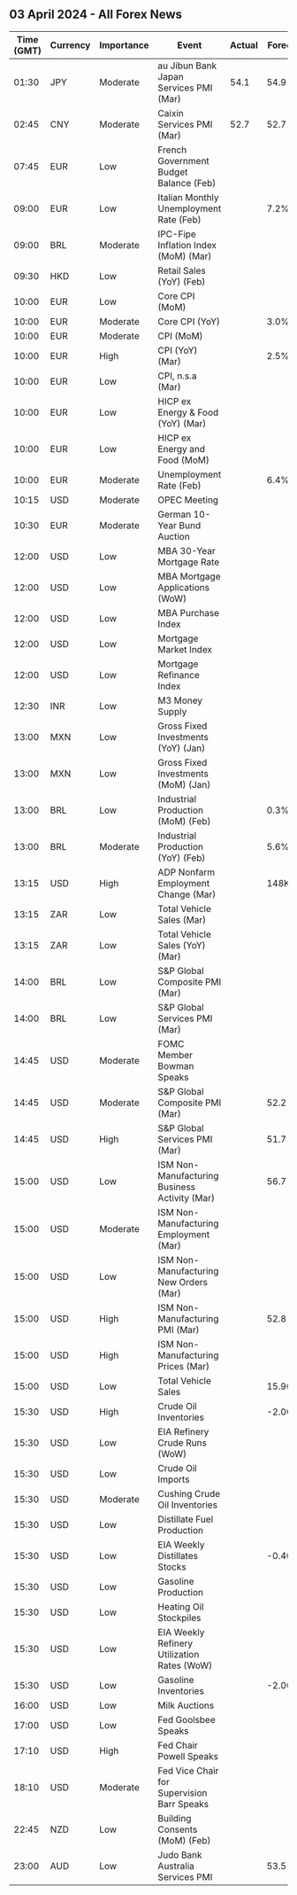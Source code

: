 ## 03 April 2024 - All Forex News

| Time (GMT) | Currency | Importance | Event | Actual | Forecast | Previous |
|------|----------|------------|-------|--------|----------|----------|
| 01:30 | JPY | Moderate | au Jibun Bank Japan Services PMI (Mar) | 54.1 | 54.9 | 52.9 |
| 02:45 | CNY | Moderate | Caixin Services PMI (Mar) | 52.7 | 52.7 | 52.5 |
| 07:45 | EUR | Low | French Government Budget Balance (Feb) |  |  | -25.7B |
| 09:00 | EUR | Low | Italian Monthly Unemployment Rate (Feb) |  | 7.2% | 7.2% |
| 09:00 | BRL | Moderate | IPC-Fipe Inflation Index (MoM) (Mar) |  |  | 0.46% |
| 09:30 | HKD | Low | Retail Sales (YoY) (Feb) |  |  | 0.9% |
| 10:00 | EUR | Low | Core CPI (MoM) |  |  | 0.7% |
| 10:00 | EUR | Moderate | Core CPI (YoY) |  | 3.0% | 3.1% |
| 10:00 | EUR | Moderate | CPI (MoM) |  |  | 0.6% |
| 10:00 | EUR | High | CPI (YoY) (Mar) |  | 2.5% | 2.6% |
| 10:00 | EUR | Low | CPI, n.s.a (Mar) |  |  | 124.38 |
| 10:00 | EUR | Low | HICP ex Energy & Food (YoY) (Mar) |  |  | 3.3% |
| 10:00 | EUR | Low | HICP ex Energy and Food (MoM) |  |  | 0.6% |
| 10:00 | EUR | Moderate | Unemployment Rate (Feb) |  | 6.4% | 6.4% |
| 10:15 | USD | Moderate | OPEC Meeting |  |  |  |
| 10:30 | EUR | Moderate | German 10-Year Bund Auction |  |  | 2.300% |
| 12:00 | USD | Low | MBA 30-Year Mortgage Rate |  |  | 6.93% |
| 12:00 | USD | Low | MBA Mortgage Applications (WoW) |  |  | -0.7% |
| 12:00 | USD | Low | MBA Purchase Index |  |  | 145.7 |
| 12:00 | USD | Low | Mortgage Market Index |  |  | 196.8 |
| 12:00 | USD | Low | Mortgage Refinance Index |  |  | 460.9 |
| 12:30 | INR | Low | M3 Money Supply |  |  | 11.3% |
| 13:00 | MXN | Low | Gross Fixed Investments (YoY) (Jan) |  |  | 13.40% |
| 13:00 | MXN | Low | Gross Fixed Investments (MoM) (Jan) |  |  | 0.00% |
| 13:00 | BRL | Low | Industrial Production (MoM) (Feb) |  | 0.3% | -1.6% |
| 13:00 | BRL | Moderate | Industrial Production (YoY) (Feb) |  | 5.6% | 3.6% |
| 13:15 | USD | High | ADP Nonfarm Employment Change (Mar) |  | 148K | 140K |
| 13:15 | ZAR | Low | Total Vehicle Sales (Mar) |  |  | 44.75K |
| 13:15 | ZAR | Low | Total Vehicle Sales (YoY) (Mar) |  |  | -0.90% |
| 14:00 | BRL | Low | S&P Global Composite PMI (Mar) |  |  | 55.1 |
| 14:00 | BRL | Low | S&P Global Services PMI (Mar) |  |  | 54.6 |
| 14:45 | USD | Moderate | FOMC Member Bowman Speaks |  |  |  |
| 14:45 | USD | Moderate | S&P Global Composite PMI (Mar) |  | 52.2 | 52.5 |
| 14:45 | USD | High | S&P Global Services PMI (Mar) |  | 51.7 | 52.3 |
| 15:00 | USD | Low | ISM Non-Manufacturing Business Activity (Mar) |  | 56.7 | 57.2 |
| 15:00 | USD | Moderate | ISM Non-Manufacturing Employment (Mar) |  |  | 48.0 |
| 15:00 | USD | Low | ISM Non-Manufacturing New Orders (Mar) |  |  | 56.1 |
| 15:00 | USD | High | ISM Non-Manufacturing PMI (Mar) |  | 52.8 | 52.6 |
| 15:00 | USD | High | ISM Non-Manufacturing Prices (Mar) |  |  | 58.6 |
| 15:00 | USD | Low | Total Vehicle Sales |  | 15.90M | 15.81M |
| 15:30 | USD | High | Crude Oil Inventories |  | -2.000M | 3.165M |
| 15:30 | USD | Low | EIA Refinery Crude Runs (WoW) |  |  | 0.147M |
| 15:30 | USD | Low | Crude Oil Imports |  |  | 1.124M |
| 15:30 | USD | Moderate | Cushing Crude Oil Inventories |  |  | 2.107M |
| 15:30 | USD | Low | Distillate Fuel Production |  |  | 0.124M |
| 15:30 | USD | Low | EIA Weekly Distillates Stocks |  | -0.400M | -1.185M |
| 15:30 | USD | Low | Gasoline Production |  |  | -0.435M |
| 15:30 | USD | Low | Heating Oil Stockpiles |  |  | -0.609M |
| 15:30 | USD | Low | EIA Weekly Refinery Utilization Rates (WoW) |  |  | 0.9% |
| 15:30 | USD | Low | Gasoline Inventories |  | -2.000M | 1.299M |
| 16:00 | USD | Low | Milk Auctions |  |  | 3,497.0 |
| 17:00 | USD | Low | Fed Goolsbee Speaks |  |  |  |
| 17:10 | USD | High | Fed Chair Powell Speaks |  |  |  |
| 18:10 | USD | Moderate | Fed Vice Chair for Supervision Barr Speaks |  |  |  |
| 22:45 | NZD | Low | Building Consents (MoM) (Feb) |  |  | -8.8% |
| 23:00 | AUD | Low | Judo Bank Australia Services PMI |  | 53.5 | 53.1 |
